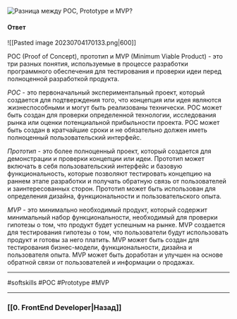 ![Разница между POC, Prototype и MVP?](https://youtu.be/nTE4qvSvxXY?t=607)


#### Ответ

![[Pasted image 20230704170133.png|600]]

POC (Proof of Concept), прототип и MVP (Minimum Viable Product) - это три разных понятия, используемые в процессе разработки программного обеспечения для тестирования и проверки идеи перед полноценной разработкой продукта.

*POC* - это первоначальный экспериментальный проект, который создается для подтверждения того, что концепция или идея являются жизнеспособными и могут быть реализованы технически. POC может быть создан для проверки определенной технологии, исследования рынка или оценки потенциальной прибыльности проекта. POC может быть создан в кратчайшие сроки и не обязательно должен иметь полноценный пользовательский интерфейс.

*Прототип* - это более полноценный проект, который создается для демонстрации и проверки концепции или идеи. Прототип может включать в себя пользовательский интерфейс и базовую функциональность, которые позволяют тестировать концепцию на раннем этапе разработки и получать обратную связь от пользователей и заинтересованных сторон. Прототип может быть использован для определения дизайна, функциональности и пользовательского опыта.

*MVP* - это минимально необходимый продукт, который содержит минимальный набор функциональности, необходимый для проверки гипотезы о том, что продукт будет успешным на рынке. MVP создается для тестирования гипотезы о том, что пользователи будут использовать продукт и готовы за него платить. MVP может быть создан для тестирования бизнес-модели, функциональности, дизайна и пользователя опыта. MVP может быть доработан и улучшен на основе обратной связи от пользователей и информации о продажах.

___
#softskills #POC #Prototype #MVP

___

### [[0. FrontEnd Developer|Назад]]
